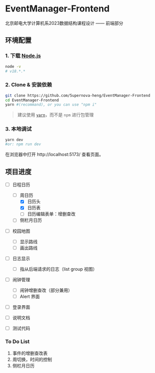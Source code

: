# EventManager-Frontend

北京邮电大学计算机系2023数据结构课程设计 —— 前端部分

## 环境配置

### 1. 下载 [Node.js](https://nodejs.org/en)

```bash
node -v
# v18.*.*
```

### 2. Clone & 安装依赖

```bash
git clone https://github.com/5upernova-heng/EventManager-Frontend
cd EventManager-Frontend
yarn #(recommand), or you can use "npm i"
```

> 建议使用 [`yarn`](https://yarnpkg.com/)，而不是 `npm` 进行包管理

### 3. 本地调试

```bash
yarn dev 
#or: npm run dev
```

在浏览器中打开 http://localhost:5173/ 查看页面。

## 项目进度

- [ ] 日程日历
  - [ ] 周日历
    - [x] 日历头
    - [x] 日历表
    - [ ] 日历编辑表单：增删查改
  - [ ] 侧栏月日历
- [ ] 校园地图
  - [ ] 显示路线
  - [ ] 画出路线
- [ ] 日志显示
  - [ ] 指从后端请求的日志（list group 视图）
- [ ] 闹钟管理
  - [ ] 闹钟增删查改（部分兼用）
  - [ ] Alert 界面
- [ ] 登录界面

- [ ] 说明文档
- [ ] 测试代码

### To Do List

1. 事件的增删查改表
2. 周切换，时间的控制
3. 侧栏月日历